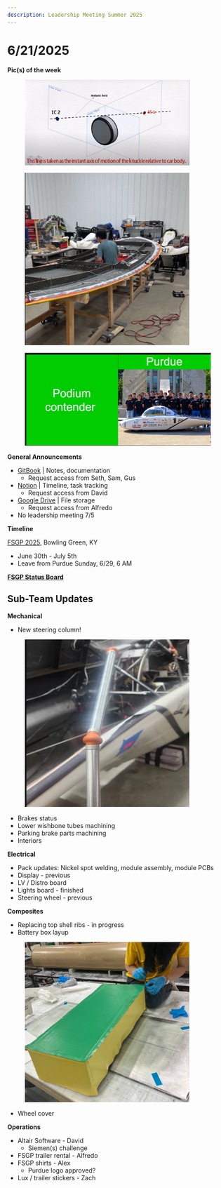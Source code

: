 ```yaml
---
description: Leadership Meeting Summer 2025
---
```


# 6/21/2025

**Pic(s) of the week**

<div align="left"><figure><img src="../.gitbook/assets/image (10).png" alt="" width="375"><figcaption></figcaption></figure></div>

<div align="left"><figure><img src="../.gitbook/assets/image (5) (2).png" alt="" width="375"><figcaption></figcaption></figure></div>

<div align="left"><figure><img src="../.gitbook/assets/image (6) (2).png" alt="" width="476"><figcaption></figcaption></figure></div>

**General Announcements**

* [GitBook](https://app.gitbook.com/o/VgqQpOyMtIqpSG170vlO/s/UuRMvpyeM6qdlkjmzeYV/) | Notes, documentation
  * Request access from Seth, Sam, Gus
* [Notion](https://www.notion.so/1e769fc04635804cbf0dc10664dbc7b6?v=1e769fc04635808ab9b1000c6272e030) | Timeline, task tracking
  * Request access from David
* [Google Drive](https://drive.google.com/drive/folders/0AKxDeNG8SvqIUk9PVA) | File storage
  * Request access from Alfredo
* No leadership meeting 7/5



**Timeline**

[FSGP 2025](https://www.americansolarchallenge.org/), Bowling Green, KY

* June 30th - July 5th
* Leave from Purdue Sunday, 6/29, 6 AM

[**FSGP Status Board**](https://www.americansolarchallenge.org/the-competition/2025-formula-sun-grand-prix/fsgp-2025-pre-event-team-status/)

## Sub-Team Updates

**Mechanical**

* New steering column!

<div align="left"><figure><img src="../.gitbook/assets/image (7).png" alt="" width="375"><figcaption></figcaption></figure></div>

* Brakes status
* Lower wishbone tubes machining
* Parking brake parts machining
* Interiors

**Electrical**

* Pack updates: Nickel spot welding, module assembly, module PCBs
* Display - previous
* LV / Distro board
* Lights board - finished
* Steering wheel - previous

**Composites**

* Replacing top shell ribs - in progress
* Battery box layup

<div align="left"><figure><img src="../.gitbook/assets/image (9).png" alt="" width="375"><figcaption></figcaption></figure></div>

* Wheel cover

**Operations**

* Altair Software - David
  * Siemen(s) challenge
* FSGP trailer rental - Alfredo
* FSGP shirts - Alex
  * Purdue logo approved?
* Lux / trailer stickers - Zach



